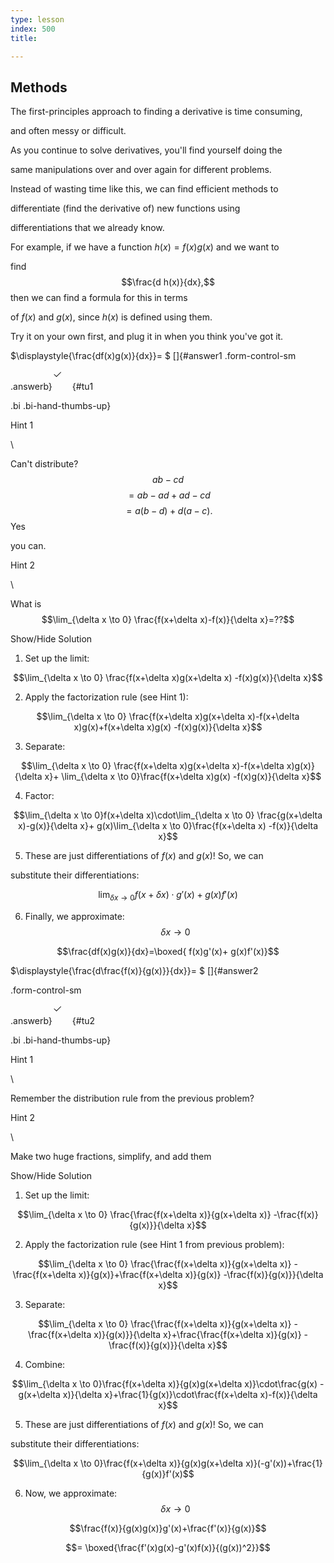 ```yaml
---
type: lesson
index: 500
title: 

---
```


## Methods

  

The first-principles approach to finding a derivative is time consuming,

and often messy or difficult.

  

As you continue to solve derivatives, you\'ll find yourself doing the

same manipulations over and over again for different problems.

  

Instead of wasting time like this, we can find efficient methods to

differentiate (find the derivative of) new functions using

differentiations that we already know.

  

For example, if we have a function $h(x) ={f(x)}{g(x)}$ and we want to

find $$\frac{d h(x)}{dx},$$ then we can find a formula for this in terms

of $f(x)$ and $g(x)$, since $h(x)$ is defined using them.

  

<div>

  

Try it on your own first, and plug it in when you think you\'ve got it.

  

\$\\displaystyle{\\frac{df(x)g(x)}{dx}}= \$ []{#answer1 .form-control-sm

.answerb}![](data:image/svg+xml;base64,PHN2ZyBpZD0idHUxIiBjbGFzcz0iYmkgYmktaGFuZC10aHVtYnMtdXAiIHdpZHRoPSIyZW0iIGhlaWdodD0iMmVtIiBzdHlsZT0iZGlzcGxheTpub25lIiB2aWV3Ym94PSIwIDAgMTYgMTYiIGZpbGw9InZhcigtLXN1Y2Nlc3MpIiB4bWxucz0iaHR0cDovL3d3dy53My5vcmcvMjAwMC9zdmciPgogIDxwYXRoIGZpbGwtcnVsZT0iZXZlbm9kZCIgZD0iTTEzLjg1NCAzLjY0NmEuNS41IDAgMCAxIDAgLjcwOGwtNyA3YS41LjUgMCAwIDEtLjcwOCAwbC0zLjUtMy41YS41LjUgMCAxIDEgLjcwOC0uNzA4TDYuNSAxMC4yOTNsNi42NDYtNi42NDdhLjUuNSAwIDAgMSAuNzA4IDB6Ij48L3BhdGg+Cjwvc3ZnPg==){#tu1

.bi .bi-hand-thumbs-up}

  

Hint 1

  

\

Can\'t distribute? $$ab-cd$$ $$=ab-ad+ad-cd$$ $$=a(b-d)+d(a-c).$$ Yes

you can.

  

Hint 2

  

\

What is $$\lim_{\delta x \to 0} \frac{f(x+\delta x)-f(x)}{\delta x}=??$$

  

Show/Hide Solution

  

1.  Set up the limit:

$$\lim_{\delta x \to 0} \frac{f(x+\delta x)g(x+\delta x) -f(x)g(x)}{\delta x}$$

  

2.  Apply the factorization rule (see Hint 1):

$$\lim_{\delta x \to 0} \frac{f(x+\delta x)g(x+\delta x)-f(x+\delta x)g(x)+f(x+\delta x)g(x) -f(x)g(x)}{\delta x}$$

  

3.  Separate:

$$\lim_{\delta x \to 0} \frac{f(x+\delta x)g(x+\delta x)-f(x+\delta x)g(x)}{\delta x}+ \lim_{\delta x \to 0}\frac{f(x+\delta x)g(x) -f(x)g(x)}{\delta x}$$

  

4.  Factor:

$$\lim_{\delta x \to 0}f(x+\delta x)\cdot\lim_{\delta x \to 0} \frac{g(x+\delta x)-g(x)}{\delta x}+ g(x)\lim_{\delta x \to 0}\frac{f(x+\delta x) -f(x)}{\delta x}$$

  

5.  These are just differentiations of $f(x)$ and $g(x)$! So, we can

substitute their differentiations:

  

$$\lim_{\delta x \to 0}f(x+\delta x)\cdot g'(x)+ g(x)f'(x)$$

  

6.  Finally, we approximate: $$\delta x \rightarrow 0$$

$$\frac{df(x)g(x)}{dx}=\boxed{ f(x)g'(x)+ g(x)f'(x)}$$

  

\$\\displaystyle{\\frac{d\\frac{f(x)}{g(x)}}{dx}}= \$ []{#answer2

.form-control-sm

.answerb}![](data:image/svg+xml;base64,PHN2ZyBpZD0idHUyIiBjbGFzcz0iYmkgYmktaGFuZC10aHVtYnMtdXAiIHdpZHRoPSIyZW0iIGhlaWdodD0iMmVtIiBzdHlsZT0iZGlzcGxheTpub25lIiB2aWV3Ym94PSIwIDAgMTYgMTYiIGZpbGw9InZhcigtLXN1Y2Nlc3MpIiB4bWxucz0iaHR0cDovL3d3dy53My5vcmcvMjAwMC9zdmciPgogIDxwYXRoIGZpbGwtcnVsZT0iZXZlbm9kZCIgZD0iTTEzLjg1NCAzLjY0NmEuNS41IDAgMCAxIDAgLjcwOGwtNyA3YS41LjUgMCAwIDEtLjcwOCAwbC0zLjUtMy41YS41LjUgMCAxIDEgLjcwOC0uNzA4TDYuNSAxMC4yOTNsNi42NDYtNi42NDdhLjUuNSAwIDAgMSAuNzA4IDB6Ij48L3BhdGg+Cjwvc3ZnPg==){#tu2

.bi .bi-hand-thumbs-up}

  

Hint 1

  

\

Remember the distribution rule from the previous problem?

  

Hint 2

  

\

Make two huge fractions, simplify, and add them

  

Show/Hide Solution

  

1.  Set up the limit:

$$\lim_{\delta x \to 0} \frac{\frac{f(x+\delta x)}{g(x+\delta x)} -\frac{f(x)}{g(x)}}{\delta x}$$

  

2.  Apply the factorization rule (see Hint 1 from previous problem):

$$\lim_{\delta x \to 0} \frac{\frac{f(x+\delta x)}{g(x+\delta x)} -\frac{f(x+\delta x)}{g(x)}+\frac{f(x+\delta x)}{g(x)} -\frac{f(x)}{g(x)}}{\delta x}$$

  

3.  Separate:

$$\lim_{\delta x \to 0} \frac{\frac{f(x+\delta x)}{g(x+\delta x)} -\frac{f(x+\delta x)}{g(x)}}{\delta x}+\frac{\frac{f(x+\delta x)}{g(x)} -\frac{f(x)}{g(x)}}{\delta x}$$

  

4.  Combine:

$$\lim_{\delta x \to 0}\frac{f(x+\delta x)}{g(x)g(x+\delta x)}\cdot\frac{g(x) -g(x+\delta x)}{\delta x}+\frac{1}{g(x)}\cdot\frac{f(x+\delta x)-f(x)}{\delta x}$$

  

5.  These are just differentiations of $f(x)$ and $g(x)$! So, we can

substitute their differentiations:

  

$$\lim_{\delta x \to 0}\frac{f(x+\delta x)}{g(x)g(x+\delta x)}(-g'(x))+\frac{1}{g(x)}f'(x)$$

  

6.  Now, we approximate: $$\delta x \rightarrow 0$$

$$\frac{f(x)}{g(x)g(x)}g'(x)+\frac{f'(x)}{g(x)}$$

$$= \boxed{\frac{f'(x)g(x)-g'(x)f(x)}{(g(x))^2}}$$

  

</div>
<!--stackedit_data:
eyJoaXN0b3J5IjpbMTA5NjQzOTU1NV19
-->